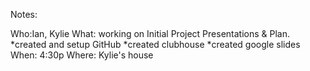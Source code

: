 Notes:

Who:Ian, Kylie
What: working on Initial Project Presentations & Plan.
 *created and setup GitHub
 *created clubhouse
 *created google slides
When: 4:30p
Where: Kylie's house
